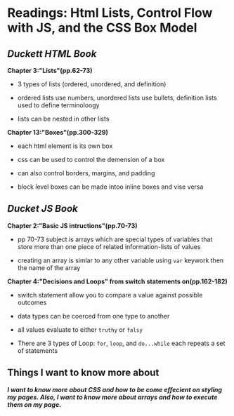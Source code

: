 Readings: Html Lists, Control Flow with JS, and the CSS Box Model
=================================================================

***Duckett HTML Book***
---

**Chapter 3:"Lists"(pp.62-73)**

- 3 types of lists (ordered, unordered, and definition)

- ordered lists use numbers, unordered lists use bullets, definition lists used to define terminoloogy

- lists can be nested in other lists


**Chapter 13:"Boxes"(pp.300-329)**

- each html element is its own box

- css can be used to control the demension of a box

- can also control borders, margins, and padding

- block level boxes can be made intoo inline boxes and vise versa

***Ducket JS Book***
---

**Chapter 2:"Basic JS intructions"(pp.70-73)**

- pp 70-73 subject is arrays which are special types of variables that store more than one piece of related information-lists of values

- creating an array is simlar to any other variable using `var` keywork then the name of the array


**Chapter 4:"Decisions and Loops" from switch statements on(pp.162-182)**

- switch statement allow you to compare a value against possible outcomes

- data types can be coerced from one type to another

- all values evaluate to either `truthy` or `falsy`

- There are 3 types of Loop: `for`, `loop`, and `do...while` each repeats a set of statements

## Things I want to know more about

***I want to know more about CSS and how to be come effecient on styling my pages.  Also, I want to know more about arrays and how to execute them on my page.***